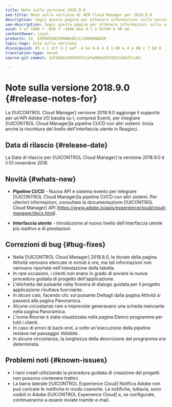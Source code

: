 ```yaml
---
title: Note sulla versione 2018.9.0
seo-title: Note sulla versione di AEM Cloud Manager per 2018.9.0
description: Segui questa pagina per ottenere informazioni sulla versione 2018.9.0 di Cloud Manager.
seo-description: Segui questa pagina per ottenere informazioni sulla versione 2018.9.0 di AEM Cloud Manager.
uuid: 3 af 5808 f -828 f -4846-bee 4-1 e 62194 b 48 ad
contentOwner: jsyal
products: SG_ EXPERIENCEMANAGER/CLOUDMANAGER
topic-tags: note sulla versione
discoiquuid: 85 a 1 dcf 3-2 eef -4 ba 8-b 4 d 1-09 e 4 a 88 c 7 bd 0
translation-type: tm+mt
source-git-commit: 1dfb065c09569f811e5a006d3d74825d3bd7cc8d

---
```



# Note sulla versione 2018.9.0 {#release-notes-for}

La [!UICONTROL Cloud Manager] versione 2018.9.0 aggiunge il supporto per un&#39;API Adobe I/O basata su I, compresi Eventi, per integrare [!UICONTROL Cloud Manager]la pipeline CI/CD con altri sistemi. Inizia anche la riscrittura del livello dell&#39;interfaccia utente in Reagisci.

## Data di rilascio {#release-date}

La Data di rilascio per [!UICONTROL Cloud Manager] la versione 2018.9.0 è il 01 novembre 2018.

## Novità {#whats-new}

* **Pipeline CI/CD** - Nuova API e sistema evento per integrare [!UICONTROL Cloud Manager]la pipeline CI/CD con altri sistemi. Per ulteriori informazioni, consultate la documentazione [!UICONTROL Cloud Manager] API (https://www.adobe.io/apis/experiencecloud/cloud-manager/docs.html).

* **Interfaccia utente** - Introduzione al nuovo livello dell&#39;interfaccia utente più reattivo e di prestazioni.

## Correzioni di bug {#bug-fixes}

* Nella [!UICONTROL Cloud Manager] 2018.8.0, le durate della pagina Attività venivano elencate in minuti e ore, ma tali informazioni non venivano riportate nell&#39;intestazione della tabella.
* In rare occasioni, i clienti non erano in grado di avviare la nuova procedura guidata di progetto dell&#39;applicazione.
* L&#39;etichetta del pulsante nella finestra di dialogo guidata per il progetto applicazione risultava fuorviante.
* In alcuni casi, facendo clic sul pulsante Dettagli dalla pagina Attività si passerà alla pagina Panoramica.
* Alcune circostanze rare e impreviste generavano una scheda mancante nella pagina Panoramica.
* L&#39;icona Risorse è stata visualizzata nella pagina Elenco programma per tutti i clienti.
* In caso di errori di back-end, a volte un&#39;esecuzione della pipeline restava nel passaggio *Validate* .
* In alcune circostanze, la lunghezza della descrizione del programma era determinata.

## Problemi noti {#known-issues}

* I rami creati utilizzando la procedura guidata di creazione dei progetti non possono contenere trattini.
* La barra laterale [!UICONTROL Experience Cloud] Notifica Adobe non può caricare le notifiche in modo coerente. Le notifiche, tuttavia, sono visibili in Adobe [!UICONTROL Experience Cloud] e, se configurate, continueranno a essere inviate tramite e-mail.

